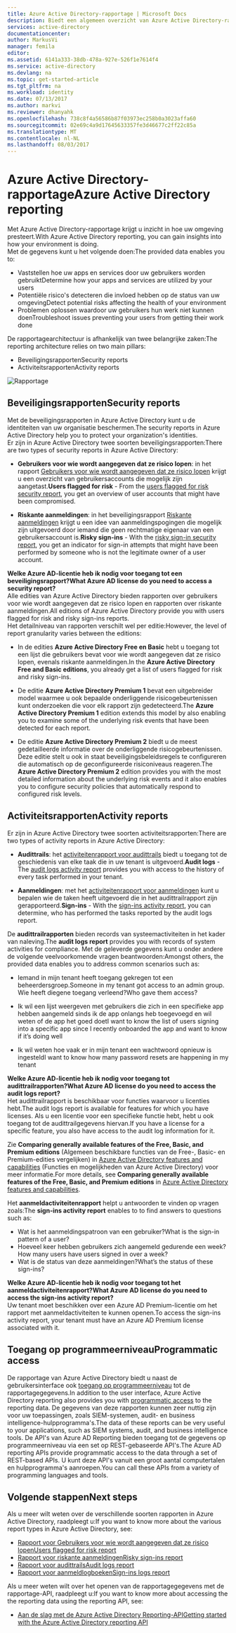```yaml
---
title: Azure Active Directory-rapportage | Microsoft Docs
description: Biedt een algemeen overzicht van Azure Active Directory-rapportage.
services: active-directory
documentationcenter: 
author: MarkusVi
manager: femila
editor: 
ms.assetid: 6141a333-38db-478a-927e-526f1e7614f4
ms.service: active-directory
ms.devlang: na
ms.topic: get-started-article
ms.tgt_pltfrm: na
ms.workload: identity
ms.date: 07/13/2017
ms.author: markvi
ms.reviewer: dhanyahk
ms.openlocfilehash: 738c8f4a56586b87f03973ec258b0a3023affa60
ms.sourcegitcommit: 02e69c4a9d17645633357fe3d46677c2ff22c85a
ms.translationtype: MT
ms.contentlocale: nl-NL
ms.lasthandoff: 08/03/2017
---
```

# <a name="azure-active-directory-reporting"></a><span data-ttu-id="09668-103">Azure Active Directory-rapportage</span><span class="sxs-lookup"><span data-stu-id="09668-103">Azure Active Directory reporting</span></span>

<span data-ttu-id="09668-104">Met Azure Active Directory-rapportage krijgt u inzicht in hoe uw omgeving presteert.</span><span class="sxs-lookup"><span data-stu-id="09668-104">With Azure Active Directory reporting, you can gain insights into how your environment is doing.</span></span>  
<span data-ttu-id="09668-105">Met de gegevens kunt u het volgende doen:</span><span class="sxs-lookup"><span data-stu-id="09668-105">The provided data enables you to:</span></span>

- <span data-ttu-id="09668-106">Vaststellen hoe uw apps en services door uw gebruikers worden gebruikt</span><span class="sxs-lookup"><span data-stu-id="09668-106">Determine how your apps and services are utilized by your users</span></span>
- <span data-ttu-id="09668-107">Potentiële risico's detecteren die invloed hebben op de status van uw omgeving</span><span class="sxs-lookup"><span data-stu-id="09668-107">Detect potential risks affecting the health of your environment</span></span>
- <span data-ttu-id="09668-108">Problemen oplossen waardoor uw gebruikers hun werk niet kunnen doen</span><span class="sxs-lookup"><span data-stu-id="09668-108">Troubleshoot issues preventing your users from getting their work done</span></span>  

<span data-ttu-id="09668-109">De rapportagearchitectuur is afhankelijk van twee belangrijke zaken:</span><span class="sxs-lookup"><span data-stu-id="09668-109">The reporting architecture relies on two main pillars:</span></span>

- <span data-ttu-id="09668-110">Beveiligingsrapporten</span><span class="sxs-lookup"><span data-stu-id="09668-110">Security reports</span></span>
- <span data-ttu-id="09668-111">Activiteitsrapporten</span><span class="sxs-lookup"><span data-stu-id="09668-111">Activity reports</span></span>

![Rapportage](./media/active-directory-reporting-azure-portal/01.png)



## <a name="security-reports"></a><span data-ttu-id="09668-113">Beveiligingsrapporten</span><span class="sxs-lookup"><span data-stu-id="09668-113">Security reports</span></span>

<span data-ttu-id="09668-114">Met de beveiligingsrapporten in Azure Active Directory kunt u de identiteiten van uw organisatie beschermen.</span><span class="sxs-lookup"><span data-stu-id="09668-114">The security reports in Azure Active Directory help you to protect your organization's identities.</span></span>  
<span data-ttu-id="09668-115">Er zijn in Azure Active Directory twee soorten beveiligingsrapporten:</span><span class="sxs-lookup"><span data-stu-id="09668-115">There are two types of security reports in Azure Active Directory:</span></span>

- <span data-ttu-id="09668-116">**Gebruikers voor wie wordt aangegeven dat ze risico lopen**: in het rapport [Gebruikers voor wie wordt aangegeven dat ze risico lopen](active-directory-reporting-security-user-at-risk.md) krijgt u een overzicht van gebruikersaccounts die mogelijk zijn aangetast.</span><span class="sxs-lookup"><span data-stu-id="09668-116">**Users flagged for risk** - From the [users flagged for risk security report](active-directory-reporting-security-user-at-risk.md), you get an overview of user accounts that might have been compromised.</span></span>

- <span data-ttu-id="09668-117">**Riskante aanmeldingen**: in het beveiligingsrapport [Riskante aanmeldingen](active-directory-reporting-security-risky-sign-ins.md) krijgt u een idee van aanmeldingspogingen die mogelijk zijn uitgevoerd door iemand die geen rechtmatige eigenaar van een gebruikersaccount is.</span><span class="sxs-lookup"><span data-stu-id="09668-117">**Risky sign-ins** - With the [risky sign-in security report](active-directory-reporting-security-risky-sign-ins.md), you get an indicator for sign-in attempts that might have been performed by someone who is not the legitimate owner of a user account.</span></span> 

<span data-ttu-id="09668-118">**Welke Azure AD-licentie heb ik nodig voor toegang tot een beveiligingsrapport?**</span><span class="sxs-lookup"><span data-stu-id="09668-118">**What Azure AD license do you need to access a security report?**</span></span>  
<span data-ttu-id="09668-119">Alle edities van Azure Active Directory bieden rapporten over gebruikers voor wie wordt aangegeven dat ze risico lopen en rapporten over riskante aanmeldingen.</span><span class="sxs-lookup"><span data-stu-id="09668-119">All editions of Azure Active Directory provide you with users flagged for risk and risky sign-ins reports.</span></span>  
<span data-ttu-id="09668-120">Het detailniveau van rapporten verschilt wel per editie:</span><span class="sxs-lookup"><span data-stu-id="09668-120">However, the level of report granularity varies between the editions:</span></span> 

- <span data-ttu-id="09668-121">In de edities **Azure Active Directory Free en Basic** hebt u toegang tot een lijst die gebruikers bevat voor wie wordt aangegeven dat ze risico lopen, evenals riskante aanmeldingen.</span><span class="sxs-lookup"><span data-stu-id="09668-121">In the **Azure Active Directory Free and Basic editions**, you already get a list of users flagged for risk and risky sign-ins.</span></span> 

- <span data-ttu-id="09668-122">De editie **Azure Active Directory Premium 1** bevat een uitgebreider model waarmee u ook bepaalde onderliggende risicogebeurtenissen kunt onderzoeken die voor elk rapport zijn gedetecteerd.</span><span class="sxs-lookup"><span data-stu-id="09668-122">The **Azure Active Directory Premium 1** edition extends this model by also enabling you to examine some of the underlying risk events that have been detected for each report.</span></span> 

- <span data-ttu-id="09668-123">De editie **Azure Active Directory Premium 2** biedt u de meest gedetailleerde informatie over de onderliggende risicogebeurtenissen. Deze editie stelt u ook in staat beveiligingsbeleidsregels te configureren die automatisch op de geconfigureerde risiconiveaus reageren.</span><span class="sxs-lookup"><span data-stu-id="09668-123">The **Azure Active Directory Premium 2** edition provides you with the most detailed information about the underlying risk events and it also enables you to configure security policies that automatically respond to configured risk levels.</span></span>


## <a name="activity-reports"></a><span data-ttu-id="09668-124">Activiteitsrapporten</span><span class="sxs-lookup"><span data-stu-id="09668-124">Activity reports</span></span>

<span data-ttu-id="09668-125">Er zijn in Azure Active Directory twee soorten activiteitsrapporten:</span><span class="sxs-lookup"><span data-stu-id="09668-125">There are two types of activity reports in Azure Active Directory:</span></span>

- <span data-ttu-id="09668-126">**Audittrails**: het [activiteitenrapport voor audittrails](active-directory-reporting-activity-audit-logs.md) biedt u toegang tot de geschiedenis van elke taak die in uw tenant is uitgevoerd.</span><span class="sxs-lookup"><span data-stu-id="09668-126">**Audit logs** - The [audit logs activity report](active-directory-reporting-activity-audit-logs.md) provides you with access to the history of every task performed in your tenant.</span></span>

- <span data-ttu-id="09668-127">**Aanmeldingen**: met het [activiteitenrapport voor aanmeldingen](active-directory-reporting-activity-sign-ins.md) kunt u bepalen wie de taken heeft uitgevoerd die in het audittrailrapport zijn gerapporteerd.</span><span class="sxs-lookup"><span data-stu-id="09668-127">**Sign-ins** -  With the [sign-ins activity report](active-directory-reporting-activity-sign-ins.md), you can determine, who has performed the tasks reported by the audit logs report.</span></span>



<span data-ttu-id="09668-128">De **audittrailrapporten** bieden records van systeemactiviteiten in het kader van naleving.</span><span class="sxs-lookup"><span data-stu-id="09668-128">The **audit logs report** provides you with records of system activities for compliance.</span></span>
<span data-ttu-id="09668-129">Met de geleverde gegevens kunt u onder andere de volgende veelvoorkomende vragen beantwoorden:</span><span class="sxs-lookup"><span data-stu-id="09668-129">Amongst others, the provided data enables you to address common scenarios such as:</span></span>

- <span data-ttu-id="09668-130">Iemand in mijn tenant heeft toegang gekregen tot een beheerdersgroep.</span><span class="sxs-lookup"><span data-stu-id="09668-130">Someone in my tenant got access to an admin group.</span></span> <span data-ttu-id="09668-131">Wie heeft diegene toegang verleend?</span><span class="sxs-lookup"><span data-stu-id="09668-131">Who gave them access?</span></span> 

- <span data-ttu-id="09668-132">Ik wil een lijst weergeven met gebruikers die zich in een specifieke app hebben aangemeld sinds ik de app onlangs heb toegevoegd en wil weten of de app het goed doet</span><span class="sxs-lookup"><span data-stu-id="09668-132">I want to know the list of users signing into a specific app since I recently onboarded the app and want to know if it’s doing well</span></span>

- <span data-ttu-id="09668-133">Ik wil weten hoe vaak er in mijn tenant een wachtwoord opnieuw is ingesteld</span><span class="sxs-lookup"><span data-stu-id="09668-133">I want to know how many password resets are happening in my tenant</span></span>


<span data-ttu-id="09668-134">**Welke Azure AD-licentie heb ik nodig voor toegang tot audittrailrapporten?**</span><span class="sxs-lookup"><span data-stu-id="09668-134">**What Azure AD license do you need to access the audit logs report?**</span></span>  
<span data-ttu-id="09668-135">Het audittrailrapport is beschikbaar voor functies waarvoor u licenties hebt.</span><span class="sxs-lookup"><span data-stu-id="09668-135">The audit logs report is available for features for which you have licenses.</span></span> <span data-ttu-id="09668-136">Als u een licentie voor een specifieke functie hebt, hebt u ook toegang tot de audittrailgegevens hiervan.</span><span class="sxs-lookup"><span data-stu-id="09668-136">If you have a license for a specific feature, you also have access to the audit log information for it.</span></span>

<span data-ttu-id="09668-137">Zie **Comparing generally available features of the Free, Basic, and Premium editions** (Algemeen beschikbare functies van de Free-, Basic- en Premium-edities vergelijken) in [Azure Active Directory features and capabilities](https://www.microsoft.com/cloud-platform/azure-active-directory-features) (Functies en mogelijkheden van Azure Active Directory) voor meer informatie.</span><span class="sxs-lookup"><span data-stu-id="09668-137">For more details, see **Comparing generally available features of the Free, Basic, and Premium editions** in [Azure Active Directory features and capabilities](https://www.microsoft.com/cloud-platform/azure-active-directory-features).</span></span>   



<span data-ttu-id="09668-138">Het **aanmeldactiviteitenrapport** helpt u antwoorden te vinden op vragen zoals:</span><span class="sxs-lookup"><span data-stu-id="09668-138">The **sign-ins activity report** enables to to find answers to questions such as:</span></span>

- <span data-ttu-id="09668-139">Wat is het aanmeldingspatroon van een gebruiker?</span><span class="sxs-lookup"><span data-stu-id="09668-139">What is the sign-in pattern of a user?</span></span>
- <span data-ttu-id="09668-140">Hoeveel keer hebben gebruikers zich aangemeld gedurende een week?</span><span class="sxs-lookup"><span data-stu-id="09668-140">How many users have users signed in over a week?</span></span>
- <span data-ttu-id="09668-141">Wat is de status van deze aanmeldingen?</span><span class="sxs-lookup"><span data-stu-id="09668-141">What’s the status of these sign-ins?</span></span>


<span data-ttu-id="09668-142">**Welke Azure AD-licentie heb ik nodig voor toegang tot het aanmeldactiviteitenrapport?**</span><span class="sxs-lookup"><span data-stu-id="09668-142">**What Azure AD license do you need to access the sign-ins activity report?**</span></span>  
<span data-ttu-id="09668-143">Uw tenant moet beschikken over een Azure AD Premium-licentie om het rapport met aanmeldactiviteiten te kunnen openen.</span><span class="sxs-lookup"><span data-stu-id="09668-143">To access the sign-ins activity report, your tenant must have an Azure AD Premium license associated with it.</span></span>


## <a name="programmatic-access"></a><span data-ttu-id="09668-144">Toegang op programmeerniveau</span><span class="sxs-lookup"><span data-stu-id="09668-144">Programmatic access</span></span>

<span data-ttu-id="09668-145">De rapportage van Azure Active Directory biedt u naast de gebruikersinterface ook [toegang op programmeerniveau](active-directory-reporting-api-getting-started-azure-portal.md) tot de rapportagegegevens.</span><span class="sxs-lookup"><span data-stu-id="09668-145">In addition to the user interface, Azure Active Directory reporting also provides you with [programmatic access](active-directory-reporting-api-getting-started-azure-portal.md) to the reporting data.</span></span> <span data-ttu-id="09668-146">De gegevens van deze rapporten kunnen zeer nuttig zijn voor uw toepassingen, zoals SIEM-systemen, audit- en business intelligence-hulpprogramma's.</span><span class="sxs-lookup"><span data-stu-id="09668-146">The data of these reports can be very useful to your applications, such as SIEM systems, audit, and business intelligence tools.</span></span> <span data-ttu-id="09668-147">De API's van Azure AD Reporting bieden toegang tot de gegevens op programmeerniveau via een set op REST-gebaseerde API's.</span><span class="sxs-lookup"><span data-stu-id="09668-147">The Azure AD reporting APIs provide programmatic access to the data through a set of REST-based APIs.</span></span> <span data-ttu-id="09668-148">U kunt deze API's vanuit een groot aantal computertalen en hulpprogramma's aanroepen.</span><span class="sxs-lookup"><span data-stu-id="09668-148">You can call these APIs from a variety of programming languages and tools.</span></span> 


## <a name="next-steps"></a><span data-ttu-id="09668-149">Volgende stappen</span><span class="sxs-lookup"><span data-stu-id="09668-149">Next steps</span></span>

<span data-ttu-id="09668-150">Als u meer wilt weten over de verschillende soorten rapporten in Azure Active Directory, raadpleegt u:</span><span class="sxs-lookup"><span data-stu-id="09668-150">If you want to know more about the various report types in Azure Active Directory, see:</span></span>

- [<span data-ttu-id="09668-151">Rapport voor Gebruikers voor wie wordt aangegeven dat ze risico lopen</span><span class="sxs-lookup"><span data-stu-id="09668-151">Users flagged for risk report</span></span>](active-directory-reporting-security-user-at-risk.md)
- [<span data-ttu-id="09668-152">Rapport voor riskante aanmeldingen</span><span class="sxs-lookup"><span data-stu-id="09668-152">Risky sign-ins report</span></span>](active-directory-reporting-security-risky-sign-ins.md)
- [<span data-ttu-id="09668-153">Rapport voor audittrails</span><span class="sxs-lookup"><span data-stu-id="09668-153">Audit logs report</span></span>](active-directory-reporting-activity-audit-logs.md)
- [<span data-ttu-id="09668-154">Rapport voor aanmeldlogboeken</span><span class="sxs-lookup"><span data-stu-id="09668-154">Sign-ins logs report</span></span>](active-directory-reporting-activity-sign-ins.md)

<span data-ttu-id="09668-155">Als u meer weten wilt over het openen van de rapportagegegevens met de rapportage-API, raadpleegt u:</span><span class="sxs-lookup"><span data-stu-id="09668-155">If you want to know more about accessing the the reporting data using the reporting API, see:</span></span> 

- [<span data-ttu-id="09668-156">Aan de slag met de Azure Active Directory Reporting-API</span><span class="sxs-lookup"><span data-stu-id="09668-156">Getting started with the Azure Active Directory reporting API</span></span>](active-directory-reporting-api-getting-started-azure-portal.md)


<!--Image references-->
[1]: ./media/active-directory-reporting-azure-portal/ic195031.png